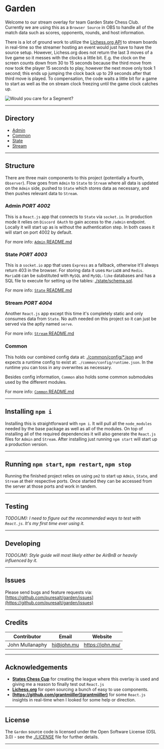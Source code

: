 # Garden

Welcome to our stream overlay for team Garden State Chess Club. Currently we are using this as a `Browser Source` in OBS
to handle all of the match data such as scores, opponents, rounds, and host information.

There is a lot of ground work to utilize the [Lichess.org API](https://lichess.org/api) to stream boards in real-time so
the streamer hosting an event would just have to have the source setup. However, Lichess.org does not return the last 3
moves of a live game so it messes with the clocks a little bit. E.g. the clock on the screen counts down from 30 to 15
seconds because the third move from now took the player 15 seconds to play, however the next move only took 1 second;
this ends up jumping the clock back up to 29 seconds after that third move is played. To compensation, the code waits a
little bit for a game to start as well as the on stream clock freezing until the game clock catches up.

![Would you care for a Segment?](https://media.giphy.com/media/l3q2Ph0I1osaagoQE/giphy.gif)

---

## Directory

* [Admin](./admin/README.md)
* [Common](./common/README.md)
* [State](./state/README.md)
* [Stream](./stream/README.md)

---

## Structure

There are three main components to this project (potentially a fourth, `Observer`). Flow goes from `Admin` to `State` to
`Stream` where all data is updated on the `Admin` side, pushed to `State` which stores data as necessary, and then
pushes relevant data to `Stream`.

### Admin *PORT 4002*

This is a `React.js` app that connects to `State` via `socket.io`. In production mode it relies on `Discord OAuth` to
gain access to the `/admin` endpoint. Locally it will start up as is without the authentication step. In both cases it
will start on port 4002 by default.

For more info: [`Admin` README.md](./admin/README.md)

### State *PORT 4003*

This is a `socket.io` app that uses `Express` as a fallback, otherwise it'll always return 403 in the browser. For
storing data it uses `MariaDB` and `Redis`. `MariaDB` can be substituted with `MySQL` and `MySQL-like` databases and has
a SQL file to execute for setting up the tables: [./state/schema.sql](./state/schema.sql).

For more info: [`State` README.md](./state/README.md)

### Stream *PORT 4004*

Another `React.js` app except this time it's completely static and only consumes data from `State`. No auth needed on
this project so it can just be served via the aptly named `serve`.

For more info: [`Stream` README.md](./stream/README.md)

### Common

This holds our combined config data at: [./common/config/*.json](./common/config) and expects a runtime config to exist
at: `./common/config/runtime.json`. In the runtime you can toss in any overwrites as necessary.

Besides config information, `Common` also holds some common submodules used by the different modules.

For more info: [`Common` README.md](./common/README.md)

---

## Installing `npm i`

Installing this is straightforward with `npm i`. It will pull all the `node_modules` needed by the base package as well
as all of the modules. On top of installing all of the required dependencies it will also generate the `React.js` files
for `Admin` and `Stream`. After installing just running `npm start` will start up a production version.

---

## Running `npm start`, `npm restart`, `npm stop`

Running the finished project relies on using `pm2` to start up `Admin`, `State`, and `Stream` at their respective ports.
Once started they can be accessed from the server at those ports and work in tandem.

---

## Testing

*TODO(JM): I need to figure out the recommended ways to test with `React.js`. It's my first time ever using it.*

---

## Developing

*TODO(JM): Style guide will most likely either be AirBnB or heavily influenced by it.*

---

## Issues

Please send bugs and feature requests via:
[https://github.com/puresalt/garden/issues](https://github.com/puresalt/garden/issues)

---

## Credits

| Contributor     | Email        | Website            |
|-----------------|--------------|--------------------|
| John Mullanaphy | <hi@john.mu> | <https://john.mu/> |

---

## Acknowledgements

* **[States Chess Cup](https://stateschesscup.wordpress.com/)** for creating the league where this overlay is used and
    giving me a reason to finally test out `React.js`
* **[Lichess.org](https://lichess.org)** for open sourcing a bunch of easy to use components.
* **[https://github.com/grantmiiller](grantmiiller)** for some `React.js` insights in real-time when I looked for some
    help or direction.

---

## License

The `Garden` source code is licensed under the Open Software License (OSL 3.0) - see the [./LICENSE](./LICENSE) file for
further details.

---
